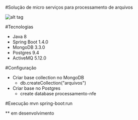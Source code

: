 #Solução de micro serviços para processamento de arquivos

![alt tag](https://github.com/emmanuelneri/solucao-processamento-arquivo/blob/master/microservices-processamento-arquivo.png)

#Tecnologias
- Java 8
- Spring Boot 1.4.0
- MongoDB 3.3.0
- Postgres 9.4
- ActiveMQ 5.12.0

#Configuração
- Criar base collection no MongoDB
  - db.createCollection("arquivos")
- Criar base no Postgres
  - create database processamento-nfe

#Execução
mvn spring-boot:run


** em desenvolvimento
